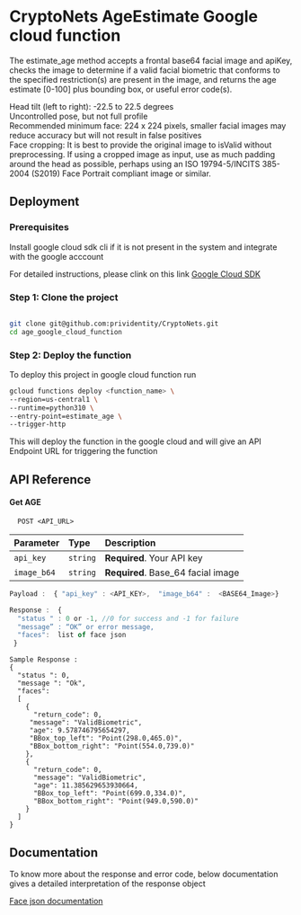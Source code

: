 
# CryptoNets AgeEstimate Google cloud function

The estimate_age method accepts a frontal base64 facial image and apiKey, checks the image to determine if a valid facial biometric that conforms to the specified restriction(s) are present in the image, and returns the age estimate [0-100] plus bounding box, or useful error code(s).


Head tilt (left to right): -22.5 to 22.5 degrees \
Uncontrolled pose, but not full profile\
Recommended minimum face: 224 x 224 pixels, smaller facial images may reduce accuracy but will not result in false positives \
Face cropping: It is best to provide the original image to isValid without preprocessing. If using a cropped image as input, use as much padding around the head as possible, perhaps using an ISO 19794-5/INCITS 385-2004 (S2019) Face Portrait compliant image or similar.


## Deployment

### Prerequisites

Install google cloud sdk cli if it is not present in the system and integrate with the google acccount

For detailed instructions, please clink on this link [Google Cloud SDK](https://cloud.google.com/sdk/docs/install)

### Step 1: Clone the project

```bash

git clone git@github.com:prividentity/CryptoNets.git
cd age_google_cloud_function

```

### Step 2: Deploy the function

To deploy this project in google cloud function run

```bash
gcloud functions deploy <function_name> \
--region=us-central1 \
--runtime=python310 \
--entry-point=estimate_age \
--trigger-http
```

This will deploy the function in the google cloud and will give an API Endpoint URL for triggering the function

## API Reference

#### Get AGE

```http
  POST <API_URL>
```

| Parameter | Type     | Description                |
| :-------- | :------- | :------------------------- |
| `api_key` | `string` | **Required**. Your API key |
| `image_b64`| `string` | **Required**. Base_64 facial image |





```javascript
Payload :  { "api_key" : <API_KEY>,  "image_b64" :  <BASE64_Image>}

Response :  {
  "status " : 0 or -1, //0 for success and -1 for failure  
  "message” : “OK” or error message,
  "faces":  list of face json
 }

```
```
Sample Response : 
{  
  "status ": 0, 
  "message ": "Ok",
  "faces": 
  [
    {
      "return_code": 0,
     "message": "ValidBiometric",
     "age": 9.578746795654297,
     "BBox_top_left": "Point(298.0,465.0)",
     "BBox_bottom_right": "Point(554.0,739.0)"
    },
    {
      "return_code": 0,
      "message": "ValidBiometric",
      "age": 11.385629653930664,
      "BBox_top_left": "Point(699.0,334.0)",
      "BBox_bottom_right": "Point(949.0,590.0)"
    }
  ]
}

```



## Documentation

To know more about the response and error code, below documentation gives a detailed interpretation of the response object

[Face json documentation](https://docs.private.id/cryptonets-python-sdk/ResultObjects/FaceObjectResult.html#cryptonets_python_sdk.helper.result_objects.faceObjectResult.FaceObjectResult)

